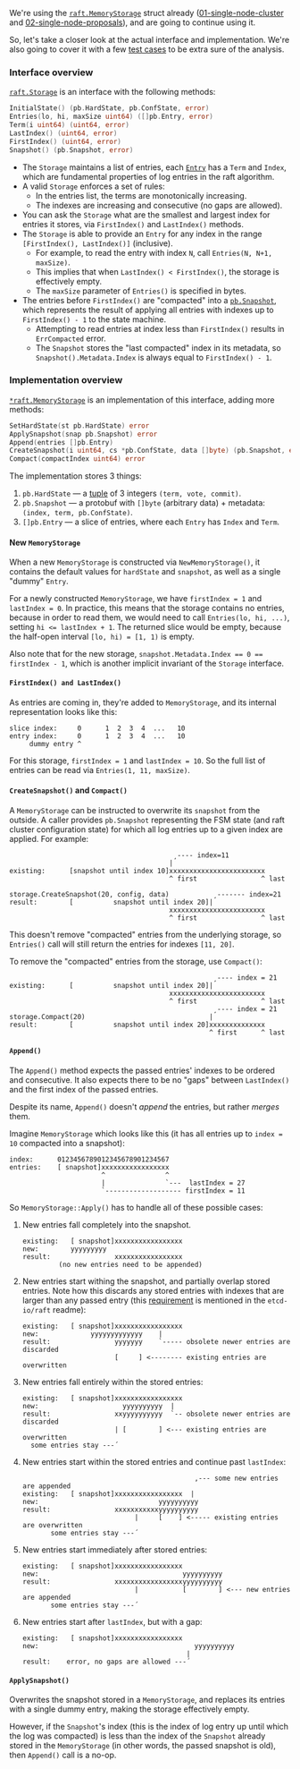We're using the [`raft.MemoryStorage`](https://github.com/etcd-io/raft/blob/83d8deca/storage.go#L96-L110) struct already ([01-single-node-cluster](01-single-node-cluster) and [02-single-node-proposals](02-single-node-proposals)), and are going to continue using it.

So, let's take a closer look at the actual interface and implementation. We're also going to cover it with a few [test cases](https://github.com/zvold/using-etcd-io-raft/blob/main/src/03-detour-memory-storage/memorystorage_test.go) to be extra sure of the analysis.

### Interface overview
[`raft.Storage`](https://github.com/etcd-io/raft/blob/83d8deca/storage.go#L46-L90) is an interface with the following methods:
``` go
InitialState() (pb.HardState, pb.ConfState, error)
Entries(lo, hi, maxSize uint64) ([]pb.Entry, error)
Term(i uint64) (uint64, error)
LastIndex() (uint64, error)
FirstIndex() (uint64, error)
Snapshot() (pb.Snapshot, error)
```
- The `Storage` maintains a list of entries, each [`Entry`](https://github.com/etcd-io/raft/blob/83d8deca/raftpb/raft.proto#L21-L26) has a `Term` and `Index`, which are fundamental properties of log entries in the raft algorithm.
- A valid `Storage` enforces a set of rules:
	- In the entries list, the terms are monotonically increasing.
	- The indexes are increasing and consecutive (no gaps are allowed).
- You can ask the `Storage` what are the smallest and largest index for entries it stores, via `FirstIndex()` and `LastIndex()` methods.
- The `Storage` is able to provide an `Entry` for any index in the range `[FirstIndex(), LastIndex()]` (inclusive).
	- For example, to read the entry with index `N`, call `Entries(N, N+1, maxSize)`.
	- This implies that when `LastIndex() < FirstIndex()`, the storage is effectively empty.
	- The `maxSize` parameter of `Entries()` is specified in bytes.
- The entries before `FirstIndex()` are "compacted" into a [`pb.Snapshot`](https://github.com/etcd-io/raft/blob/83d8deca/raftpb/raft.proto#L34-L37), which represents the result of applying all entries with indexes up to `FirstIndex() - 1` to the state machine.
	- Attempting to read entries at index less than `FirstIndex()` results in `ErrCompacted` error.
	- The `Snapshot` stores the "last compacted" index in its metadata, so `Snapshot().Metadata.Index` is always equal to `FirstIndex() - 1`.

### Implementation overview
[`*raft.MemoryStorage`](https://github.com/etcd-io/raft/blob/83d8deca/storage.go#L96-L110) is an implementation of this interface, adding more methods:
``` go
SetHardState(st pb.HardState) error
ApplySnapshot(snap pb.Snapshot) error
Append(entries []pb.Entry)
CreateSnapshot(i uint64, cs *pb.ConfState, data []byte) (pb.Snapshot, error)
Compact(compactIndex uint64) error
```

The implementation stores 3 things:
1. `pb.HardState` — a [tuple](https://github.com/etcd-io/raft/blob/83d8deca/raftpb/raft.proto#L110-L114) of 3 integers `(term, vote, commit)`.
2. `pb.Snapshot` — a protobuf with `[]byte` (arbitrary data) + metadata: `(index, term, pb.ConfState)`.
3. `[]pb.Entry` — a slice of entries, where each `Entry` has `Index` and `Term`.

####  New `MemoryStorage`
When a new `MemoryStorage` is constructed via `NewMemoryStorage()`, it contains the default values for `hardState` and `snapshot`, as well as a single "dummy" `Entry`.

For a newly constructed `MemoryStorage`, we have `firstIndex = 1` and `lastIndex = 0`. In practice, this means that the storage contains no entries, because in order to read them, we would need to call `Entries(lo, hi, ...)`, setting `hi <= lastIndex + 1`. The returned slice would be empty, because the half-open interval `[lo, hi) = [1, 1)` is empty.

Also note that for the new storage, `snapshot.Metadata.Index == 0 == firstIndex - 1`, which is another implicit invariant of the `Storage` interface.

#### `FirstIndex() and LastIndex()`
As entries are coming in, they're added to `MemoryStorage`, and its internal representation looks like this:
```
slice index:     0      1  2  3  4  ...   10
entry index:     0      1  2  3  4  ...   10
     dummy entry ^
```
For this storage, `firstIndex = 1` and `lastIndex = 10`. So the full list of entries can be read via `Entries(1, 11, maxSize)`.

#### `CreateSnapshot()` and `Compact()`
A `MemoryStorage` can be instructed to overwrite its `snapshot` from the outside. A caller provides `pb.Snapshot` representing the FSM state (and raft cluster configuration state) for which all log entries up to a given index are applied. For example:
```
                                         ¸---- index=11
                                        |
existing:      [snapshot until index 10]xxxxxxxxxxxxxxxxxxxxxxxx
                                        ^ first                ^ last

storage.CreateSnapshot(20, config, data)           ¸------- index=21
result:        [          snapshot until index 20]|
                                        xxxxxxxxxxxxxxxxxxxxxxxx
                                        ^ first                ^ last
```

This doesn't remove "compacted" entries from the underlying storage, so `Entries()` call will still return the entries for indexes `[11, 20]`.

To remove the "compacted" entries from the storage, use `Compact()`:
```
                                                   ¸---- index = 21
existing:      [          snapshot until index 20]|
                                        xxxxxxxxxxxxxxxxxxxxxxxx
                                        ^ first                ^ last
                                                   ¸---- index = 21
storage.Compact(20)                               |
result:        [          snapshot until index 20]xxxxxxxxxxxxxx
                                                  ^ first      ^ last
```

#### `Append()`
The `Append()` method expects the passed entries' indexes to be ordered and consecutive. It also expects there to be no "gaps" between `LastIndex()` and the first index of the passed entries.

Despite its name, `Append()` doesn't *append* the entries, but rather *merges* them.

Imagine `MemoryStorage` which looks like this (it has all entries up to `index = 10` compacted into a snapshot):
```
index:      0123456789012345678901234567
entries:    [ snapshot]xxxxxxxxxxxxxxxxx
                       ^               ^
                       |               `---  lastIndex = 27
                       `------------------- firstIndex = 11
```

So `MemoryStorage::Apply()` has to handle all of these possible cases:

1. New entries fall completely into the snapshot.
	```
	existing:   [ snapshot]xxxxxxxxxxxxxxxxx
	new:        yyyyyyyyy
	result:                xxxxxxxxxxxxxxxxx
	         (no new entries need to be appended)
	```
1. New entries start withing the snapshot, and partially overlap stored entries. Note how this discards any stored entries with indexes that are larger than any passed entry (this [requirement](https://github.com/etcd-io/raft/blob/ffe5efcf/README.md?plain=1#L116) is mentioned in the `etcd-io/raft` readme):
	```
	existing:   [ snapshot]xxxxxxxxxxxxxxxxx
	new:             yyyyyyyyyyyyy    |
	result:                yyyyyyy    `----- obsolete newer entries are discarded
	                       [     ] <-------- existing entries are overwritten
	```
1. New entries fall entirely within the stored entries:
	```
	existing:   [ snapshot]xxxxxxxxxxxxxxxxx
	new:                     yyyyyyyyyy  |
	result:                xxyyyyyyyyyy  `-- obsolete newer entries are discarded
	                       | [        ] <--- existing entries are overwritten
	  some entries stay ---´
	```
1. New entries start within the stored entries and continue past `lastIndex`:
	```
	                                           ,--- some new entries are appended
	existing:   [ snapshot]xxxxxxxxxxxxxxxxx  |
	new:                              yyyyyyyyyy
	result:                xxxxxxxxxxxyyyyyyyyyy
	                            |     [    ] <----- existing entries are overwritten
	       some entries stay ---´
	```
1. New entries start immediately after stored entries:
	```
	existing:   [ snapshot]xxxxxxxxxxxxxxxxx
	new:                                    yyyyyyyyyy
	result:                xxxxxxxxxxxxxxxxxyyyyyyyyyy
	                            |           [        ] <--- new entries are appended
	       some entries stay ---´
	```
1. New entries start after `lastIndex`, but with a gap:
	```
	existing:   [ snapshot]xxxxxxxxxxxxxxxxx
	new:                                       yyyyyyyyyy
	                                         |
	result:    error, no gaps are allowed ---´
	```

#### `ApplySnapshot()`
Overwrites the snapshot stored in a `MemoryStorage`, and replaces its entries with a single dummy entry, making the storage effectively empty.

However, if the `Snapshot`'s index (this is the index of log entry up until which the log was compacted) is less than the index of the `Snapshot` already stored in the `MemoryStorage` (in other words, the passed snapshot is old), then `Append()` call is a no-op.